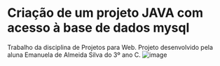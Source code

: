 # Criação de um projeto JAVA com acesso à base de dados mysql
Trabalho da disciplina de Projetos para Web. Projeto desenvolvido pela aluna Emanuela de Almeida Silva do 3º ano C.
![image](https://user-images.githubusercontent.com/64985077/130098660-315c0a25-2a17-4498-9819-abc2554a9779.png)
